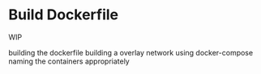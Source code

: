 # Build Dockerfile

WIP

building the dockerfile
building a overlay network
using docker-compose
naming the containers appropriately
